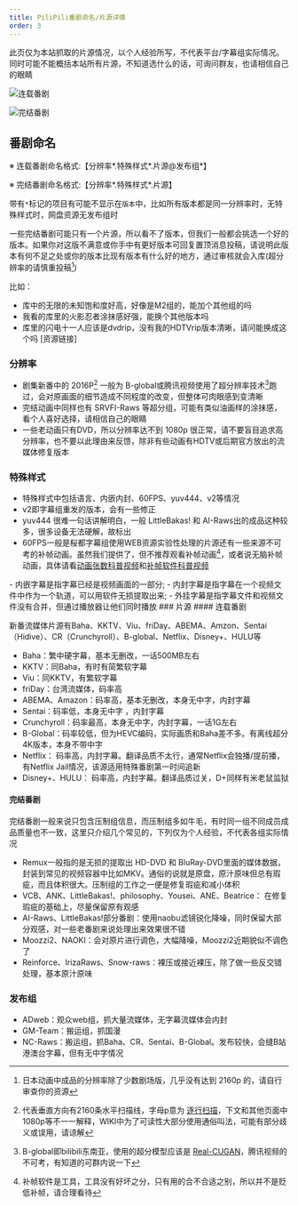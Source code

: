 ```yaml
---
title: PiliPili番剧命名/片源详情
order: 3
---
```

此页仅为本站抓取的片源情况，以个人经验所写，不代表平台/字幕组实际情况。同时可能不能概括本站所有片源，不知道选什么的话，可询问群友，也请相信自己的眼睛

![连载番剧](https://img.155155155.xyz/i/2024/02/1707999612.webp)

![完结番剧](https://img.155155155.xyz/i/2024/02/1708011409.webp)
## 番剧命名
※ 连载番剧命名格式:【分辨率*.特殊样式*.片源@发布组*】

※ 完结番剧命名格式:【分辨率*.特殊样式*.片源】

带有`*`标记的项目有可能不显示在`版本`中，比如所有版本都是同一分辨率时，无特殊样式时，网盘资源无发布组时

一些完结番剧可能只有一个片源，所以看不了版本，但我们一般都会挑选一个好的版本。如果你对这版不满意或你手中有更好版本可回复置顶消息投稿，请说明此版本有何不足之处或你的版本比现有版本有什么好的地方，通过审核就会入库(超分辨率的请慎重投稿[^1])

比如：
- 库中的无限的未知饱和度好高，好像是M2组的，能加个其他组的吗
- 我看的库里的火影忍者涂抹感好强，能换个其他版本吗
- 库里的闪电十一人应该是dvdrip，没有我的HDTVrip版本清晰，请问能换成这个吗 [资源链接]
### 分辨率
- 剧集新番中的 2016P[^2] 一般为 B-global或腾讯视频使用了超分辨率技术[^3]跑过，会对原画面的细节造成不同程度的改变，但整体可肉眼感到变清晰
- 完结动画中同样也有 SRVFI-Raws 等超分组，可能有类似油画样的涂抹感，看个人喜好选择，请相信自己的眼睛
- 一些老动画只有DVD，所以分辨率达不到 1080p 很正常，请不要盲目追求高分辨率，也不要以此理由来反馈，除非有些动画有HDTV或后期官方放出的流媒体修复版本
### 特殊样式
- 特殊样式中包括语言、内嵌内封、60FPS、yuv444、v2等情况
- v2即字幕组重发的版本，会有一些修正
- yuv444 很难一句话讲解明白，一般 LittleBakas! 和 AI-Raws出的成品这种较多，很多设备无法硬解，故标出
- 60FPS一般是桜都字幕组使用WEB资源实验性处理的片源还有一些来源不可考的补帧动画。虽然我们提供了，但不推荐观看补帧动画[^4]，或者说无脑补帧动画，具体请看[动画张数科普视频](https://www.bilibili.com/video/BV1eb411j7Lv)和[补帧软件科普视频](https://www.bilibili.com/video/BV19V411j7pj)
<BiliBili bvid="BV1eb411j7Lv" />
<BiliBili bvid="BV19V411j7pj" />
- 内嵌字幕是指字幕已经是视频画面的一部分;
- 内封字幕是指字幕在一个视频文件中作为一个轨道，可以用软件无损提取出来;
- 外挂字幕是指字幕文件和视频文件没有合并，但通过播放器让他们同时播放
### 片源
#### 连载番剧

新番流媒体片源有Baha、KKTV、Viu、friDay、ABEMA、Amzon、Sentai（Hidive）、CR（Crunchyroll）、B-global、Netflix、Disney+、HULU等
- Baha：繁中硬字幕，基本无删改，一话500MB左右
- KKTV：同Baha，有时有简繁软字幕
- Viu：同KKTV，有繁软字幕
- friDay：台湾流媒体，码率高
- ABEMA、Amazon：码率高，基本无删改，本身无中字，内封字幕
- Sentai：码率低，本身无中字 ，内封字幕
- Crunchyroll：码率最高，本身无中字，内封字幕，一话1G左右
- B-Global：码率较低，但为HEVC编码，实际画质和Baha差不多。有离线超分4K版本，本身不带中字
- Netflix： 码率高，内封字幕。翻译品质不太行，通常Netflix会独播/提前播，有Netflix Jail情况，该源适用特殊番剧第一时间追新
- Disney+、HULU： 码率高，内封字幕。翻译品质过关，D+同样有米老鼠监狱

#### 完结番剧
完结番剧一般来说只包含压制组信息，而压制组多如牛毛，有时同一组不同成员成品质量也不一致，这里只介绍几个常见的，下列仅为个人经验，不代表各组实际情况
- Remux一般指的是无损的提取出 HD-DVD 和 BluRay-DVD里面的媒体数据，封装到常见的视频容器中比如MKV。通俗的说就是原盘，原汁原味但总有瑕疵，而且体积很大。压制组的工作之一便是修复瑕疵和减小体积
- VCB、ANK、LittleBakas!、philosophy、Yousei、ANE、Beatrice：
在修复瑕疵的基础上，尽量保留原有观感
- AI-Raws、LittleBakas!部分番剧：使用naobu滤镜锐化降噪，同时保留大部分观感，对一些老番剧来说处理出来效果很不错
- Moozzi2、NAOKI：会对原片进行调色，大幅降噪，Moozzi2近期貌似不调色了
- Reinforce、IrizaRaws、Snow-raws：裸压或接近裸压，除了做一些反交错处理，基本原汁原味
### 发布组
- ADweb：观众web组，抓大量流媒体，无字幕流媒体会内封
- GM-Team：搬运组，抓国漫
- NC-Raws：搬运组，抓Baha、CR、Sentai、B-Global。发布较快，会缝B站港澳台字幕，但有无中字情况



[^1]:日本动画中成品的分辨率除了少数剧场版，几乎没有达到 2160p 的，请自行审查你的资源
[^2]:代表垂直方向有2160条水平扫描线，字母p意为 [逐行扫描](https://zh.wikipedia.org/wiki/%E9%80%90%E8%A1%8C%E6%8E%83%E6%8F%8F)，下文和其他页面中1080p等不一一解释，WIKI中为了可读性大部分使用通俗叫法，可能有部分歧义或误用，请谅解
[^3]:B-global即bilibili东南亚，使用的超分模型应该是 [Real-CUGAN](https://github.com/bilibili/ailab/tree/main/Real-CUGAN)，腾讯视频的不可考，有知道的可群内说一下
[^4]:补帧软件是工具，工具没有好坏之分，只有用的合不合适之别，所以并不是贬低补帧，请合理看待